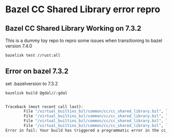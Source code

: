 # Bazel CC Shared Library error repro

## Bazel CC Shared Library Working on 7.3.2
This is a dummy toy repo to repro some issues when transitioning to bazel version 7.4.0
```bash
bazelisk test //rust:all
```

## Error on bazel 7.3.2
set .bazelversion to 7.3.2

```bash
bazelisk build @gdal//:gdal


Traceback (most recent call last):
        File "/virtual_builtins_bzl/common/cc/cc_shared_library.bzl", line 670, column 114, in _cc_shared_library_impl
        File "/virtual_builtins_bzl/common/cc/cc_shared_library.bzl", line 530, column 44, in _filter_inputs
        File "/virtual_builtins_bzl/common/cc/cc_shared_library.bzl", line 79, column 28, in _sort_linker_inputs
        File "/virtual_builtins_bzl/common/cc/cc_shared_library.bzl", line 55, column 9, in _programmatic_error
Error in fail: Your build has triggered a programmatic error in the cc_shared_library rule. Please file an issue in https://github.com/bazelbuild/bazel : @gdal//:gcore,@gdal//:gcore_mdreader,@gdal//:geotiff,@proj//:proj_so_deps,@gdal//:ogr,@gdal//:apps,@gdal//:alg,@gdal//:gdal_standard_includes,@gdal//:cpl,@gdal//:json,@proj//:proj_so_deps,@lz4//:lz4,@curl//:curl,@proj//:proj_so_deps,@crate_index__rustls-ffi-0.12.0//:hdr,@gdal//:cpl_config,@proj//:proj,@proj//:proj,@proj//:hdrs,@gdal//:ogr_headers,@gdal//:gdal_version,@proj//:proj_so vs 23
```
